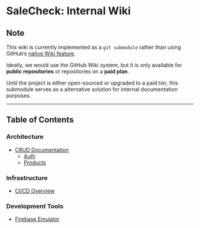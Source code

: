 # SaleCheck: Internal Wiki

## Note
This wiki is currently implemented as a `git submodule` rather than using GitHub’s [native Wiki feature](https://docs.github.com/en/communities/documenting-your-project-with-wikis/adding-or-editing-wiki-pages).

Ideally, we would use the GitHub Wiki system, but it is only available for **public repositories** or repositories on a **paid plan**.

Until the project is either open-sourced or upgraded to a paid tier, this submodule serves as a alternative solution for internal documentation purposes.

---

## Table of Contents
### Architecture
- [CRUD Documentation](pages/architecture/CRUD.md)
  - [Auth](pages/architecture/CRUD.md#Auth)
  - [Products](pages/architecture/CRUD.md#Products)

### Infrastructure
- [CI/CD Overview](pages/infrastructure/CICD.md)

### Development Tools
- [Firebase Emulator](pages/dev-tools/FirebaseEmulator.md)